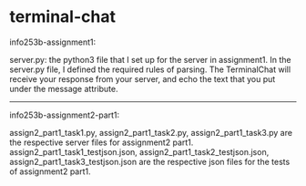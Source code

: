 # terminal-chat

info253b-assignment1:

server.py: the python3 file that I set up for the server in assignment1.
In the server.py file, I defined the required rules of parsing.
The TerminalChat will receive your response from your server, and echo the text that you put under the message attribute.

--------------------------------------------------------------------------------------------
info253b-assignment2-part1:

assign2_part1_task1.py, assign2_part1_task2.py, assign2_part1_task3.py are the respective server files for assignment2 part1.
assign2_part1_task1_testjson.json, assign2_part1_task2_testjson.json, assign2_part1_task3_testjson.json are the respective json files for the tests of assignment2 part1.
